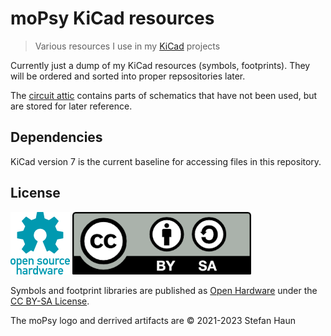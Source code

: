 # moPsy KiCad resources

> Various resources I use in my [KiCad](https://www.kicad.org/) projects

Currently just a dump of my KiCad resources (symbols, footprints).
They will be ordered and sorted into proper repsositories later.

The [circuit attic](circuit_attic.kicad_sch) contains parts of schematics that have not been used, but are stored for later reference.

## Dependencies

KiCad version 7 is the current baseline for accessing files in this repository.

## License

![](doc/oshw-logo-100-px.png "OpenSource Hardware Logo")   ![](doc/CC-by-sa.png "CC BY-SA Logo")

Symbols and footprint libraries are published as [Open Hardware](https://www.oshwa.org/) under the [CC BY-SA License](https://creativecommons.org/licenses/by-sa/4.0/).

The moPsy logo and derrived artifacts are © 2021-2023 Stefan Haun
